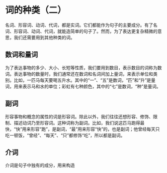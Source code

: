 # 词的种类（二）

名词、形容词、动词、代词，都是实词。它们都能作为句子的主要成分。有了名词、形容词、动词、代词，就能造简单的句子了。然而，为了表达更复杂精微的意思，我们还需要用到其他种类的词。

## 数词和量词

为了表达事物的多少、大小、长短等性质，我们要用到数目，表示数目的词称为数词。表达事物的数量时，我们通常还在数词和名词间加上量词，来表示单位和类别。比如，一匹马每天要喝五升水。其中的“一”、“五”是数词，“匹”和“升”是量词，用来表示马和水的单位；彩虹有七种颜色，其中的“七”是数词，“种”是量词。

## 副词

形容事物和概念的属性的词是形容词。除此以外，我们往往还想形容、修饰、限制、描述动词乃至形容词。这种词称为副词。比如，我们说这匹马跑得最快，“快”用来形容“跑”，是副词，“最”用来形容“快”的，也是副词；他曾经每天只吃一顿饭，“曾经”、“每天”、“只”都修饰“吃”，所以都是副词。

## 介词

介词是句子中独有的成分，用来构造

